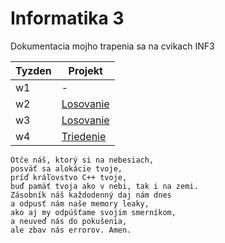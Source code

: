 # Informatika 3
Dokumentacia mojho trapenia sa na cvikach INF3

| Tyzden | Projekt |
|-|-|
| w1 | - |
| w2 | [Losovanie](./LosovanieSolution) |
| w3 | [Losovanie](./LosovanieSolution) |
| w4 | [Triedenie](./TriedenieSolution) |


```
Otče náš, ktorý si na nebesiach,
posväť sa alokácie tvoje,
príď kráľovstvo C++ tvoje,
buď pamäť tvoja ako v nebi, tak i na zemi.
Zásobník náš každodenný daj nám dnes
a odpusť nám naše memory leaky,
ako aj my odpúšťame svojim smerníkom,
a neuveď nás do pokušenia,
ale zbav nás errorov. Amen.
```
